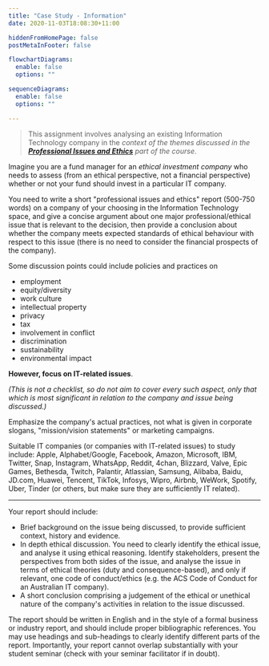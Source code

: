 ```yaml
---
title: "Case Study - Information"
date: 2020-11-03T18:08:30+11:00

hiddenFromHomePage: false
postMetaInFooter: false

flowchartDiagrams:
  enable: false
  options: ""

sequenceDiagrams: 
  enable: false
  options: ""

---
```


> This assignment involves analysing an existing Information Technology company in the _context of the themes discussed in the [**Professional Issues and Ethics**](../../lectures/professional-ethics/) part of the course_.

Imagine you are a fund manager for an _ethical investment company_ who needs to assess (from an ethical perspective, not a financial perspective) whether or not your fund should invest in a particular IT company.

You need to write a short "professional issues and ethics" report (500-750 words) on a company of your choosing in the Information Technology space, and give a concise argument about one major professional/ethical issue that is relevant to the decision, then provide a conclusion about whether the company meets expected standards of ethical behaviour with respect to this issue (there is no need to consider the financial prospects of the company).

Some discussion points could include policies and practices on

* employment
* equity/diversity
* work culture
* intellectual property
* privacy
* tax
* involvement in conflict
* discrimination
* sustainability
* environmental impact

**However, focus on IT-related issues**.

_(This is not a checklist, so do not aim to cover every such aspect, only that which is most significant in relation to the company and issue being discussed.)_

Emphasize the company's actual practices, not what is given in corporate slogans, "mission/vision statements" or marketing campaigns.

Suitable IT companies (or companies with IT-related issues) to study include: Apple, Alphabet/Google, Facebook, Amazon, Microsoft, IBM, Twitter, Snap, Instagram, WhatsApp, Reddit, 4chan, Blizzard, Valve, Epic Games, Bethesda, Twitch, Palantir, Atlassian, Samsung, Alibaba, Baidu, JD.com, Huawei, Tencent, TikTok, Infosys, Wipro, Airbnb, WeWork, Spotify, Uber, Tinder (or others, but make sure they are sufficiently IT related).

---

Your report should include:

* Brief background on the issue being discussed, to provide sufficient context, history and evidence.
* In depth ethical discussion. You need to clearly identify the ethical issue, and analyse it using ethical reasoning. Identify stakeholders, present the perspectives from both sides of the issue, and analyse the issue in terms of ethical theories (duty and consequence-based), and only if relevant, one code of conduct/ethics (e.g. the ACS Code of Conduct for an Australian IT company).
* A short conclusion comprising a judgement of the ethical or unethical nature of the company's activities in relation to the issue discussed. 

The report should be written in English and in the style of a formal business or industry report, and should include proper bibliographic references. You may use headings and sub-headings to clearly identify different parts of the report. Importantly, your report cannot overlap substantially with your student seminar (check with your seminar facilitator if in doubt).

